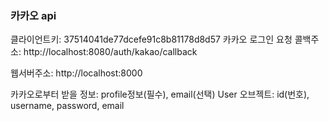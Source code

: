 ### 카카오 api

클라이언트키: 37514041de77dcefe91c8b81178d8d57
카카오 로그인 요청 콜백주소: http://localhost:8080/auth/kakao/callback

웹서버주소: http://localhost:8000

카카오로부터 받을 정보: profile정보(필수), email(선택)
User 오브젝트: id(번호), username, password, email

